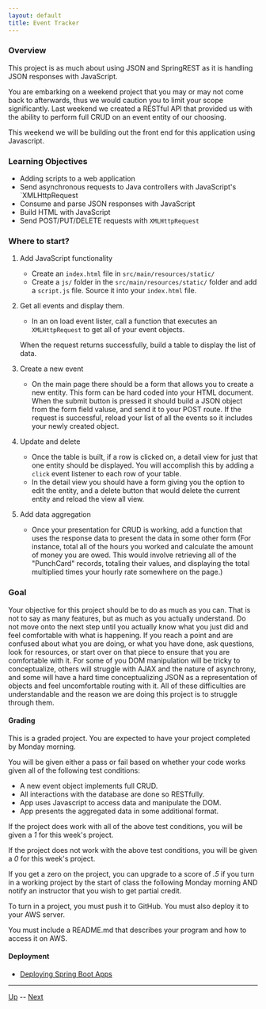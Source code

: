 ```yaml
---
layout: default
title: Event Tracker
---
```


### Overview
This project is as much about using JSON and SpringREST as it is handling JSON responses with JavaScript.

You are embarking on a weekend project that you may or may not come back to afterwards, thus we would caution you to limit your scope significantly. Last weekend we created a RESTful API that provided us with the ability to perform full CRUD on an event entity of our choosing.

This weekend we will be building out the front end for this application using Javascript.

### Learning Objectives
* Adding scripts to a web application
* Send asynchronous requests to Java controllers with JavaScript's `XMLHttpRequest
* Consume and parse JSON responses with JavaScript  
* Build HTML with JavaScript  
* Send POST/PUT/DELETE requests with `XMLHttpRequest`

### Where to start?

1. Add JavaScript functionality
   * Create an `index.html` file in `src/main/resources/static/`
   * Create a `js/` folder in the `src/main/resources/static/` folder and add a `script.js` file. Source it into your `index.html` file.

1. Get all events and display them.
   * In an on load event lister, call a function that executes an `XMLHttpRequest` to get all of your event objects.

   When the request returns successfully, build a table to display the list of data.

1. Create a new event
   * On the main page there should be a form that allows you to create a new entity. This form can be hard coded into your HTML document. When the submit button is pressed it should build a JSON object from the form field valuse, and send it to your POST route. If the request is successful, reload your list of all the events so it includes your newly created object.

1. Update and delete
   * Once the table is built, if a row is clicked on, a detail view for just that one entity should be displayed. You will accomplish this by adding a `click` event listener to each row of your table.
   * In the detail view you should have a form giving you the option to edit the entity, and a delete button that would delete the current entity and reload the view all view.

1. Add data aggregation
   * Once your presentation for CRUD is working, add a function that uses the response data to present the data in some other form (For instance, total all of the hours you worked and calculate the amount of money you are owed. This would involve retrieving all of the "PunchCard" records, totaling their values, and displaying the total multiplied times your hourly rate somewhere on the page.)  

### Goal

Your objective for this project should be to do as much as you can. That is not to say as many features, but as much as you actually understand. Do not move onto the next step until you actually know what you just did and feel comfortable with what is happening. If you reach a point and are confused about what you are doing, or what you have done, ask questions, look for resources, or start over on that piece to ensure that you are comfortable with it. For some of you DOM manipulation will be tricky to conceptualize, others will struggle with AJAX and the nature of asynchrony, and some will have a hard time conceptualizing JSON as a representation of objects and feel uncomfortable routing with it. All of these difficulties are understandable and the reason we are doing this project is to struggle through them.  

#### Grading

This is a graded project.  You are expected to have your project completed by Monday morning.

You will be given either a pass or fail based on whether your code works given all of the following test conditions:

* A new event object implements full CRUD.  
* All interactions with the database are done so RESTfully.  
* App uses Javascript to access data and manipulate the DOM.  
* App presents the aggregated data in some additional format.  

If the project does work with all of the above test conditions, you will be given a *1* for this week's project.

If the project does not work with the above test conditions, you will be given a *0* for this week's project.

If you get a zero on the project, you can upgrade to a score of *.5* if you turn in a working project by the start of class the following Monday morning AND notify an instructor that you wish to get partial credit.

To turn in a project, you must push it to GitHub.  You must also deploy it to your AWS server.

You must include a README.md that describes your program and how to access it on AWS.

#### Deployment
*  [Deploying Spring Boot Apps](bootDeployment.md) 

<hr>

[Up](../README.md) -- [Next](bootDeployment.md)
